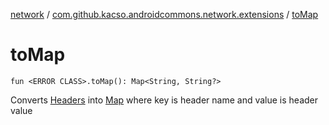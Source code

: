 [network](../index.md) / [com.github.kacso.androidcommons.network.extensions](index.md) / [toMap](.)

# toMap

`fun <ERROR CLASS>.toMap(): Map<String, String?>`

Converts [Headers](#) into [Map](#) where key is header name and value is header value

